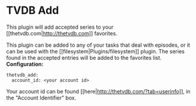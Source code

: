 # TVDB Add
This plugin will add accepted series to your [[thetvdb.com|http://thetvdb.com]] favorites.

This plugin can be added to any of your tasks that deal with episodes, or it can be used with the [[filesystem|Plugins/filesystem]] plugin. The series found in the accepted entries will be added to the favorites list.
**Configuration:**


    thetvdb_add:
      account_id: <your account id>


Your account id can be found [[here|http://thetvdb.com/?tab=userinfo]], in the "Account Identifier" box.
